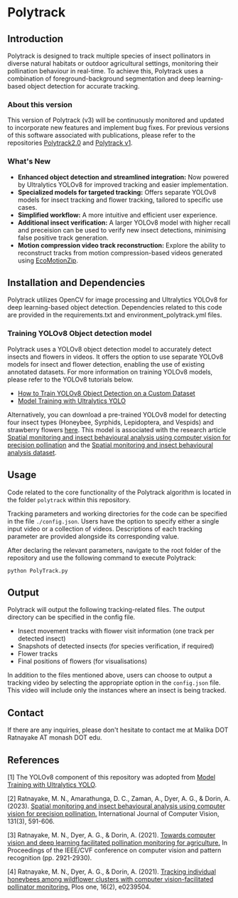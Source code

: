 # Polytrack

## Introduction

Polytrack is designed to track multiple species of insect pollinators in diverse natural habitats or outdoor agricultural settings, monitoring their pollination behaviour in real-time. To achieve this, Polytrack uses a combination of foreground-background segmentation and deep learning-based object detection for accurate tracking.

### About this version
 This version of Polytrack (v3) will be continuously monitored and updated to incorporate new features and implement bug fixes. For previous versions of this software associated with publications, please refer to the repositories [Polytrack2.0](https://github.com/malikaratnayake/Polytrack2.0) and [Polytrack v1](https://github.com/malikaratnayake/Polytrack_v1).

### What's New

- **Enhanced object detection and streamlined integration:** Now powered by Ultralytics YOLOv8 for improved tracking and easier implementation.
- **Specialized models for targeted tracking:** Offers separate YOLOv8 models for insect tracking and flower tracking, tailored to specific use cases.
- **Simplified workflow:** A more intuitive and efficient user experience.
- **Additional insect verification:** A larger YOLOv8 model with higher recall and preceision can be used to verify new insect detections, minimising false positive track generation.
- **Motion compression video track reconstruction:** Explore the ability to reconstruct tracks from motion compression-based videos generated using [EcoMotionZip](https://github.com/malikaratnayake/EcoMotionZip).

## Installation and Dependencies

Polytrack utilizes OpenCV for image processing and Ultralytics YOLOv8 for deep learning-based object detection. Dependencies related to this code are provided in the requirements.txt and environment_polytrack.yml files.

### Training YOLOv8 Object detection model 

Polytrack uses a YOLOv8 object detection model to accurately detect insects and flowers in videos. It offers the option to use separate YOLOv8 models for insect and flower detection, enabling the use of existing annotated datasets. For more information on training YOLOv8 models, please refer to the YOLOv8 tutorials below.

- [How to Train YOLOv8 Object Detection on a Custom Dataset](https://blog.roboflow.com/how-to-train-yolov8-on-a-custom-dataset/)
- [Model Training with Ultralytics YOLO](https://docs.ultralytics.com/modes/train/)

Alternatively, you can download a pre-trained YOLOv8 model for detecting four insect types (Honeybee, Syrphids, Lepidoptera, and Vespids) and strawberry flowers [here](https://drive.google.com/drive/folders/1yklR4kOtzVzgwknWcgWC7yKiby1JMjBt?usp=sharing). This model is associated with the research article [Spatial monitoring and insect behavioural analysis using computer vision for precision pollination](https://link.springer.com/article/10.1007/s11263-022-01715-4) and the [Spatial monitoring and insect behavioural analysis dataset](https://doi.org/10.26180/21533760).

## Usage

Code related to the core functionality of the Polytrack algorithm is located in the folder `polytrack` within this repository.

 Tracking parameters and working directories for the code can be specified in the file `./config.json`. Users have the option to specify either a single input video or a collection of videos. Descriptions of each tracking parameter are provided alongside its corresponding value.

 After declaring the relevant parameters, navigate to the root folder of the repository and use the following command to execute Polytrack:

```
python PolyTrack.py 
```

## Output

Polytrack will output the following tracking-related files. The output directory can be specified in the config file.

* Insect movement tracks with flower visit information (one track per detected insect)
* Snapshots of detected insects (for species verification, if required)
* Flower tracks
* Final positions of flowers (for visualisations)
  
In addition to the files mentioned above, users can choose to output a tracking video by selecting the appropriate option in the `config.json` file. This video will include only the instances where an insect is being tracked.


## Contact

If there are any inquiries, please don't hesitate to contact me at Malika DOT Ratnayake AT monash DOT edu.
 
## References
 
[1] The YOLOv8 component of this repository was adopted from [Model Training with Ultralytics YOLO](https://docs.ultralytics.com/modes/train/).

[2] Ratnayake, M. N., Amarathunga, D. C., Zaman, A., Dyer, A. G., & Dorin, A. (2023). [Spatial monitoring and insect behavioural analysis using computer vision for precision pollination.](https://rdcu.be/c0BsR) International Journal of Computer Vision, 131(3), 591-606.

[3] Ratnayake, M. N., Dyer, A. G., & Dorin, A. (2021). [Towards computer vision and deep learning facilitated pollination monitoring for agriculture.](https://openaccess.thecvf.com/content/CVPR2021W/AgriVision/html/Ratnayake_Towards_Computer_Vision_and_Deep_Learning_Facilitated_Pollination_Monitoring_for_CVPRW_2021_paper.html) In Proceedings of the IEEE/CVF conference on computer vision and pattern recognition (pp. 2921-2930).

[4] Ratnayake, M. N., Dyer, A. G., & Dorin, A. (2021). [Tracking individual honeybees among wildflower clusters with computer vision-facilitated pollinator monitoring.](https://doi.org/10.1371/journal.pone.0239504) Plos one, 16(2), e0239504.

